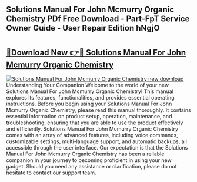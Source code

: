 ## Solutions Manual For John Mcmurry Organic Chemistry PDf Free Download - Part-FpT Service Owner Guide - User Repair Edition hNgjO

# <h2><a href="http://bc91783.oget.top/?id=Solutions+Manual+For+John+Mcmurry+Organic+Chemistry">🔗Download New 👉🔴 Solutions Manual For John Mcmurry Organic Chemistry</a></h2>

[![Solutions Manual For John Mcmurry Organic Chemistry new download](https://i.imgur.com/5g1atiW.png)](http://bc91783.oget.top/?id=Solutions+Manual+For+John+Mcmurry+Organic+Chemistry)
Understanding Your Companion Welcome to the world of your new Solutions Manual For John Mcmurry Organic Chemistry! This manual explores its features, functionalities, and provides essential operating instructions. Before you begin using your Solutions Manual For John Mcmurry Organic Chemistry, please read this manual thoroughly. It contains essential information on product setup, operation, maintenance, and troubleshooting, ensuring that you are able to use the product effectively and efficiently. Solutions Manual For John Mcmurry Organic Chemistry comes with an array of advanced features, including voice commands, customizable settings, multi-language support, and automatic backups, all accessible through the user interface. Our expectation is that the Solutions Manual For John Mcmurry Organic Chemistry has been a reliable companion in your journey to becoming proficient in using your new gadget. Should you need any assistance or clarification, please do not hesitate to contact our support team.
